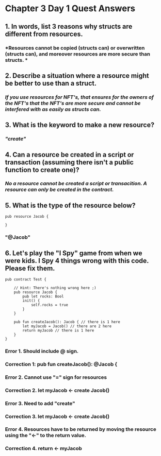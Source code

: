 # Chapter 3 Day 1 Quest Answers

## 1. In words, list 3 reasons why structs are different from resources.

### *Resources cannot be copied (structs can) or overwritten (structs can), and moreover resources are more secure than structs. *

## 2. Describe a situation where a resource might be better to use than a struct.

### *If you use resources for NFT's, that ensures for the owners of the NFT's that the NFT's are more secure and cannot be interfered with as easily as structs can.*

## 3. What is the keyword to make a new resource?

### *"create"*

## 4. Can a resource be created in a script or transaction (assuming there isn't a public function to create one)?

### *No a resource cannot be created a script or transacition. A resource can only be created in the contract.*

## 5. What is the type of the resource below?

```cadence
pub resource Jacob {

}
```

### "@Jacob"

## 6. Let's play the "I Spy" game from when we were kids. I Spy 4 things wrong with this code. Please fix them.

```cadence
pub contract Test {

    // Hint: There's nothing wrong here ;)
    pub resource Jacob {
        pub let rocks: Bool
        init() {
            self.rocks = true
        }
    }

    pub fun createJacob(): Jacob { // there is 1 here
        let myJacob = Jacob() // there are 2 here
        return myJacob // there is 1 here
    }
}
```

### Error 1. Should include @ sign. 
### Correction 1: pub fun createJacob(): @Jacob {

### Error 2. Cannot use "=" sign for resources
### Correction 2. let myJacob <- create Jacob()

### Error 3. Need to add "create" 
### Correction 3. let myJacob <- create Jacob()

### Error 4. Resources have to be returned by moving the resource using the "<-" to the return value.
### Correction 4. return <- myJacob
